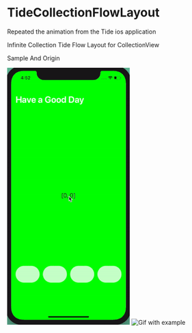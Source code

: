 # TideCollectionFlowLayout
Repeated the animation from the Tide ios application 

Infinite Collection 
Tide Flow Layout for CollectionView

Sample And Origin

![Gif with example](https://github.com/vurf/TideCollectionFlowLayout/blob/master/gifs/tide.gif) ![Gif with example](https://github.com/vurf/TideCollectionFlowLayout/blob/master/gifs/tide_origin.gif)
